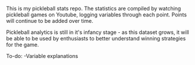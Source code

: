 This is my pickleball stats repo. The statistics are compiled by watching 
pickleball games on Youtube, logging variables through each point. Points 
will continue to be added over time. 

Pickleball analytics is still in it's infancy stage - as this dataset grows, 
it will be able to be used by enthusiasts to better understand winning strategies
for the game. 

To-do: 
-Variable explanations